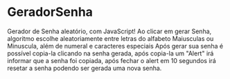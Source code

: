 # GeradorSenha
Gerador de Senha aleatório, com JavaScript!
Ao clicar em gerar Senha, algoritmo escolhe aleatoriamente entre letras do alfabeto Maiusculas ou Minuscula, além de numeral e caracteres especiais
Após gerar sua senha é possível copia-la clicando na senha gerada, após copia-la um "Alert" irá informar que a senha foi copiada, após fechar o alert em 10 segundos irá resetar a senha podendo ser gerada uma nova senha.


